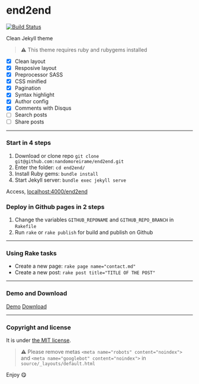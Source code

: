 # end2end

[![Build Status](https://travis-ci.org/nandomoreirame/end2end.svg?branch=master)](https://travis-ci.org/nandomoreirame/end2end)

Clean Jekyll theme

> :warning:
  This theme requires ruby and rubygems installed

* [x] Clean layout
* [x] Resposive layout
* [x] Preprocessor SASS
* [x] CSS minified
* [x] Pagination
* [x] Syntax highlight
* [x] Author config
* [x] Comments with Disqus
* [ ] Search posts
* [ ] Share posts

---

### Start in 4 steps

1. Download or clone repo `git clone git@github.com:nandomoreirame/end2end.git`
2. Enter the folder: `cd end2end/`
3. Install Ruby gems: `bundle install`
4. Start Jekyll server: `bundle exec jekyll serve`

Access, [localhost:4000/end2end](http://localhost:4000/end2end)

### Deploy in Github pages in 2 steps

1. Change the variables `GITHUB_REPONAME` and `GITHUB_REPO_BRANCH` in `Rakefile`
2. Run `rake` or `rake publish` for build and publish on Github

---

### Using Rake tasks

* Create a new page: `rake page name="contact.md"`
* Create a new post: `rake post title="TITLE OF THE POST"`

---

### Demo and Download

[Demo](http://nandomoreira.me/end2end/)
[Download](https://github.com/nandomoreirame/end2end/archive/master.zip)


---

### Copyright and license

It is under [the MIT license](/LICENSE).

> :warning:
  Please remove metas `<meta name="robots" content="noindex">` and `<meta name="googlebot" content="noindex">` in `source/_layouts/default.html`

Enjoy :yum:
